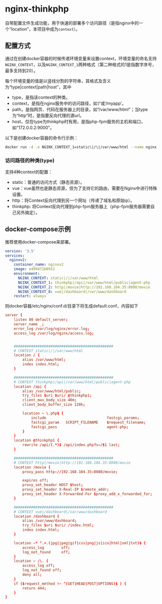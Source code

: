 # nginx-thinkphp
自带配置文件生成功能，用于快速的部署多个访问路径（是指nginx中的一个“location”，本项目中成为`context`）。

## 配置方式

通过在创建docker容器的时候传递环境变量来设置context，环境变量的命名支持`NGINX_CONTEXT`，以及`NGINX_CONTEXT_1`两种格式（第二种格式的1是指数字序号，最多支持到20）。

每个环境变量的值是以竖线分割的字符串，其格式及含义为“type|context|path|host”，其中

* type，是指该context的种类。
* context，是指在nginx服务中的访问路径，如‘/’或‘/myapp’。
* path，是指网页、代码在服务器上的目录，如“/var/www/html”；当type为“http”时，是指要反向代理的源url。
* host，仅在type为thinkphp时有用，是指php-fpm服务的主机和端口，如“172.0.0.2:9000”。

以下是创建docker容器的命令行示例：

```sh
docker run -d -e NGINX_CONTEXT_1=static\|/\|/var/www/html --name nginx chingo/nginx-thinkphp
```
### 访问路径的种类(type)

支持4种context的配置：
* static：普通的访问方式（静态资源）。
* vue：vue虽然也是静态资源，但为了支持它的路由，需要在Nginx中进行特殊设置。
* http：将Context反向代理到另一个网址（传递了域名和原始ip）。
* thinkphp: 将Context反向代理到php-fpm服务器上（php-fpm服务器需要自己另外搞定）。

## docker-compose示例
推荐使用docker-compose来部署。

```yml
version: '3.5'
services:
  nginxv2:
    container_name: nginxv2
    image: e499471b0912
    environment:
      NGINX_CONTEXT: static|/|/var/www/html
      NGINX_CONTEXT_1: thinkphp|/api|/var/www/html/public|agent-php
      NGINX_CONTEXT_2: http|/movie|http://192.168.104.35:8080/movie
      NGINX_CONTEXT_8: vue|/dashboard|/var/www/dashboard
    restart: always
```

则docker容器/etc/nginx/conf.d/目录下将生成default.conf，内容如下
```conf
server {
    listen 80 default_server;
    server_name _;
    error_log /var/log/nginx/error.log;
    access_log /var/log/nginx/access.log;


    ##############################################
    # CONTEXT static|/|/var/www/html
    location / {
        alias /var/www/html;
        index index.html;
    }

    ##############################################
    # CONTEXT thinkphp|/api|/var/www/html/public|agent-php
    location /api {
        alias /var/www/html/public;
        try_files $uri $uri/ @thinkphp1;
        client_max_body_size 40m;
        client_body_buffer_size 128k;

        location ~ \.php$ {
            include                            fastcgi_params;
            fastcgi_param   SCRIPT_FILENAME    $request_filename;
            fastcgi_pass                       agent-php;
        }
    }
    location @thinkphp1 {
        rewrite /api/(.*)$ /api/index.php?s=/$1 last;
    }

    ##############################################
    # CONTEXT http|/movie|http://192.168.104.35:8080/movie
    location /movie {
        proxy_pass http://192.168.104.35:8080/movie;

        expires off;
        proxy_set_header HOST $host;
        proxy_set_header X-Real-IP $remote_addr;
        proxy_set_header X-Forwarded-For $proxy_add_x_forwarded_for;
    }

    ##############################################
    # CONTEXT vue|/dashboard|/var/www/dashboard
    location /dashboard {
        alias /var/www/dashboard;
        try_files $uri $uri/ /index.html;
        index index.html;
    }

    location ~* ^.+.(jpg|jpeg|gif|css|png|js|ico|html|xml|txt)$ {
        access_log        off;
        log_not_found     off;
    }
    location ~ /\. {
        access_log off;
        log_not_found off;
        deny all;
    }
    if ($request_method !~ ^(GET|HEAD|POST|OPTIONS)$ ) {
        return 444;
    }
}
```
